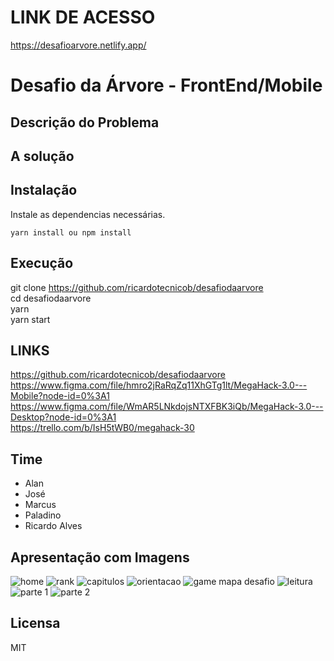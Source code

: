 <p align="center">
<a href="#" alt="Desafio da Árvore">
  </a></p>

# LINK DE ACESSO

https://desafioarvore.netlify.app/

# Desafio da Árvore - FrontEnd/Mobile


## Descrição do Problema



## A solução



## Instalação

Instale as dependencias necessárias.
```console
yarn install ou npm install
```

## Execução

git clone https://github.com/ricardotecnicob/desafiodaarvore <br />
cd desafiodaarvore <br />
yarn <br />
yarn start <br />

## LINKS
https://github.com/ricardotecnicob/desafiodaarvore <br />
https://www.figma.com/file/hmro2jRaRqZq11XhGTg1lt/MegaHack-3.0---Mobile?node-id=0%3A1 <br />
https://www.figma.com/file/WmAR5LNkdojsNTXFBK3iQb/MegaHack-3.0---Desktop?node-id=0%3A1  <br />
https://trello.com/b/IsH5tWB0/megahack-30 <br />


## Time

- Alan
- José
- Marcus
- Paladino
- Ricardo Alves

## Apresentação com Imagens

![home](https://user-images.githubusercontent.com/27907602/86539147-cf61f580-bed0-11ea-845b-e2ad251920d0.jpg)
![rank](https://user-images.githubusercontent.com/27907602/86539159-db4db780-bed0-11ea-872e-713050bb1405.jpg)
![capitulos](https://user-images.githubusercontent.com/27907602/86539166-e6084c80-bed0-11ea-91ca-6511ccae28eb.jpg)
![orientacao](https://user-images.githubusercontent.com/27907602/86539179-ec96c400-bed0-11ea-9c61-c7f5bc3949f1.png)
![game mapa desafio](https://user-images.githubusercontent.com/27907602/86539180-ef91b480-bed0-11ea-87bd-12ce3a1ac7f1.png)
![leitura](https://user-images.githubusercontent.com/27907602/86539182-f1f40e80-bed0-11ea-9561-bf492e147177.png)
![parte 1](https://user-images.githubusercontent.com/27907602/86543516-c8011300-bef5-11ea-9012-4724409ea22c.jpg)
![parte 2](https://user-images.githubusercontent.com/27907602/86543517-c9cad680-bef5-11ea-9ee0-2ee2a2aad23e.jpg)

## Licensa

MIT
